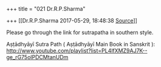 +++
title = "021 Dr.R.P.Sharma"

+++
[[Dr.R.P.Sharma	2017-05-29, 18:48:38 [Source](https://groups.google.com/g/samskrita/c/Ur6lpPYtxXM)]]



Please go through the link for sutrapatha in southern style.  
  
Aṣṭādhyāyī Sutra Path ( Aṣṭādhyāyī Main Book in Sanskrit ): <http://www.youtube.com/playlist?list=PL4lfXMZ9AJ7K--ge_rG75olPDCMtanUDm>

